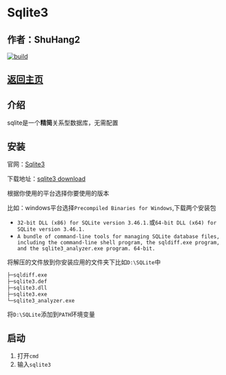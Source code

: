 # Sqlite3

## 作者：ShuHang2

[![build](https://github.com/Anduin2017/HowToCook/actions/workflows/build.yml/badge.svg)](https://github.com/ShuHang2/ShuHang2.github.io)

## [返回主页](../README.md)

## 介绍

sqlite是一个**精简**关系型数据库，无需配置

## 安装

官网：[Sqlite3](https://www.sqlite.org/index.html)

下载地址：[sqlite3 download](https://www.sqlite.org/download.html)

根据你使用的平台选择你要使用的版本

比如：windows平台选择`Precompiled Binaries for Windows`,下载两个安装包

* `32-bit DLL (x86) for SQLite version 3.46.1.`或`64-bit DLL (x64) for SQLite version 3.46.1.`
* `A bundle of command-line tools for managing SQLite database files, including the command-line shell program, the sqldiff.exe program, and the sqlite3_analyzer.exe program. 64-bit.`

将解压的文件放到你安装应用的文件夹下比如`D:\SQLite`中

```cmd
├─sqldiff.exe 
├─sqlite3.def 
├─sqlite3.dll 
├─sqlite3.exe 
└─sqlite3_analyzer.exe 
```

将`D:\SQLite`添加到`PATH`环境变量

## 启动

1. 打开`cmd`
2. 输入`sqlite3`
